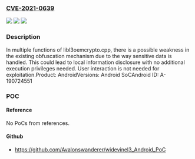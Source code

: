 ### [CVE-2021-0639](https://cve.mitre.org/cgi-bin/cvename.cgi?name=CVE-2021-0639)
![](https://img.shields.io/static/v1?label=Product&message=Android&color=blue)
![](https://img.shields.io/static/v1?label=Version&message=n%2Fa&color=blue)
![](https://img.shields.io/static/v1?label=Vulnerability&message=Information%20disclosure&color=brighgreen)

### Description

In multiple functions of libl3oemcrypto.cpp, there is a possible weakness in the existing obfuscation mechanism due to the way sensitive data is handled. This could lead to local information disclosure with no additional execution privileges needed. User interaction is not needed for exploitation.Product: AndroidVersions: Android SoCAndroid ID: A-190724551

### POC

#### Reference
No PoCs from references.

#### Github
- https://github.com/Avalonswanderer/widevinel3_Android_PoC

